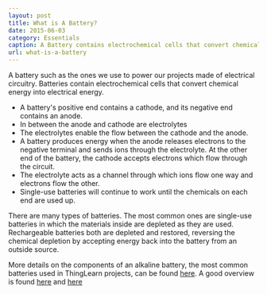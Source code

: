 ```yaml
---
layout: post
title: What is A Battery?
date: 2015-06-03
category: Essentials
caption: A Battery contains electrochemical cells that convert chemical energy into electrical energy
url: what-is-a-battery
---
```

A battery such as the ones we use to power our projects made of electrical circuitry. Batteries contain electrochemical cells that convert chemical energy into electrical energy.

- A battery's positive end contains a cathode, and its negative end contains an anode.
- In between the anode and cathode are electrolytes
- The electrolytes enable the flow between the cathode and the anode.
- A battery produces energy when the anode releases electrons to the negative terminal and sends ions through the electrolyte. At the other end of the battery, the cathode accepts electrons which flow through the circuit.
- The electrolyte acts as a channel through which ions flow one way and electrons flow the other.
- Single-use batteries will continue to work until the chemicals on each end are used up.

There are many types of batteries. The most common ones are single-use batteries in which the materials inside are depleted as they are used. Rechargeable batteries both are depleted and restored, reversing the chemical depletion by accepting energy back into the battery from an outside source.

More details on the components of an alkaline battery, the most common batteries used in ThingLearn projects, can be found [here](http://www.wisegeek.org/what-are-the-key-components-of-an-alkaline-battery.htm). A good overview is found [here](https://en.wikipedia.org/wiki/Battery_(electricity)) and [here](http://engineering.mit.edu/ask/how-does-battery-work)